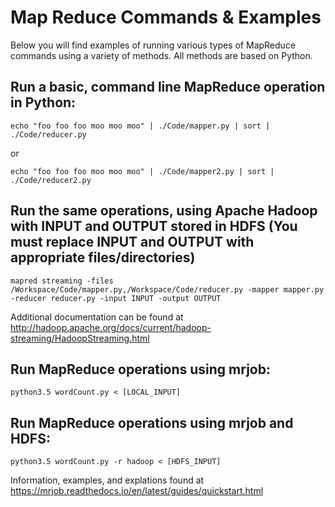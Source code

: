 # Map Reduce Commands & Examples

Below you will find examples of running various types of MapReduce commands using a variety of methods. All methods are based on Python.

## Run a basic, command line MapReduce operation in Python:
``` echo "foo foo foo moo moo moo" | ./Code/mapper.py | sort | ./Code/reducer.py ```

or

``` echo "foo foo foo moo moo moo" | ./Code/mapper2.py | sort | ./Code/reducer2.py ```

## Run the same operations, using Apache Hadoop with INPUT and OUTPUT stored in HDFS (You must replace INPUT and OUTPUT with appropriate files/directories)

```mapred streaming -files /Workspace/Code/mapper.py,/Workspace/Code/reducer.py -mapper mapper.py -reducer reducer.py -input INPUT -output OUTPUT```

Additional documentation can be found at http://hadoop.apache.org/docs/current/hadoop-streaming/HadoopStreaming.html 

## Run MapReduce operations using mrjob:

```python3.5 wordCount.py < [LOCAL_INPUT]```

## Run MapReduce operations using mrjob and HDFS:

```python3.5 wordCount.py -r hadoop < [HDFS_INPUT]```

Information, examples, and explations found at https://mrjob.readthedocs.io/en/latest/guides/quickstart.html